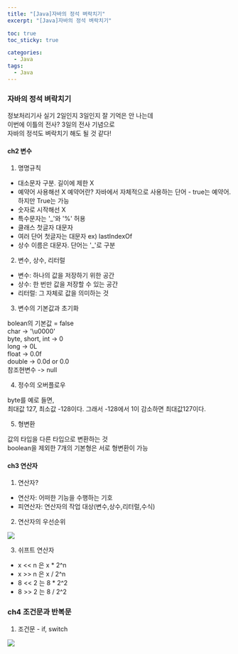 ```yaml
---
title: "[Java]자바의 정석 벼락치기"
excerpt: "[Java]자바의 정석 벼락치기"

toc: true
toc_sticky: true

categories:
  - Java
tags:
  - Java
---
```


### 자바의 정석 벼락치기

정보처리기사 실기 2일인지 3일인지 잘 기억은 안 나는데<br>
이번에 이틀의 전사? 3일의 전사 기념으로<br>
자바의 정석도 벼락치기 해도 될 것 같다!<br>

#### ch2 변수

1. 명명규칙

- 대소문자 구분. 길이에 제한 X
- 예약어 사용해선 X
  예약어란? 자바에서 자체적으로 사용하는 단어 - true는 예약어. 하지만 True는 가능
- 숫자로 시작해선 X
- 특수문자는 '\_'와 '%' 허용
- 클래스 첫글자 대문자
- 여러 단어 첫글자는 대문자 ex) lastIndexOf
- 상수 이름은 대문자. 단어는 '\_'로 구분

2. 변수, 상수, 리터럴

- 변수: 하나의 값을 저장하기 위한 공간
- 상수: 한 번만 값을 저장할 수 있는 공간
- 리터럴: 그 자체로 값을 의미하는 것

3. 변수의 기본값과 초기화

bolean의 기본값 = false<br>
char -> '\u0000'<br>
byte, short, int -> 0<br>
long -> 0L<br>
float -> 0.0f<br>
double -> 0.0d or 0.0<br>
참조현변수 -> null<br>

4. 정수의 오버플로우

byte를 예로 들면,<br>
최대값 127, 최소값 -128이다. 그래서 -128에서 1이 감소하면 최대값127이다.<br>

5. 형변환

값의 타입을 다른 타입으로 변환하는 것<br>
boolean을 제외한 7개의 기본형은 서로 형변환이 가능<br>

#### ch3 연산자

1. 연산자?

- 연산자: 어떠한 기능을 수행하는 기호
- 피연산자: 연산자의 작업 대상(변수,상수,리터럴,수식)

2. 연산자의 우선순위

<img src=https://user-images.githubusercontent.com/46602874/130643181-08450463-7b0d-469c-805d-1e1650fb4da1.png>

3. 쉬프트 연산자

- x << n 은 x \* 2^n
- x >> n 은 x / 2^n
- 8 << 2 는 8 \* 2^2
- 8 >> 2 는 8 / 2^2

### ch4 조건문과 반복문

1. 조건문 - if, switch

<img src=https://user-images.githubusercontent.com/46602874/130646982-26091697-95eb-4d4e-9cda-7a7de60711f5.png>
